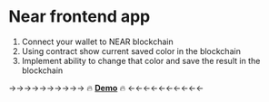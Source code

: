 # Near frontend app

1. Connect your wallet to NEAR blockchain
2. Using contract show current saved color in the blockchain
3. Implement ability to change that color and save the result in the blockchain

→→→→→→→→→→ 🔥 **[Demo](https://near-frontend-blue.vercel.app/)** 🔥 ←←←←←←←←←←
